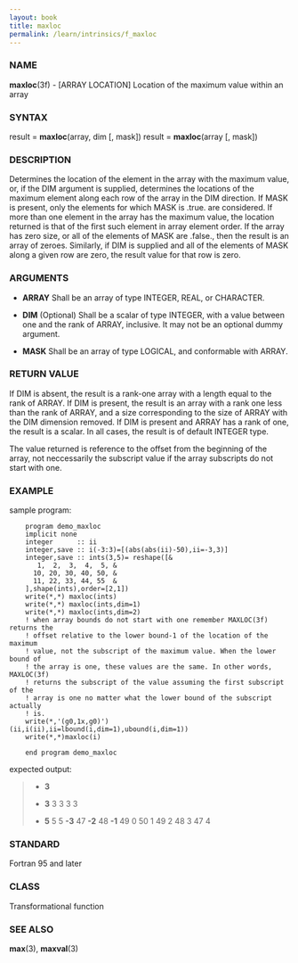 ```yaml
---
layout: book
title: maxloc
permalink: /learn/intrinsics/f_maxloc
---
```

### NAME

**maxloc**(3f) - \[ARRAY LOCATION\] Location of the
maximum value within an array

### SYNTAX

result = **maxloc**(array, dim \[, mask\]) result = **maxloc**(array \[,
mask\])

### DESCRIPTION

Determines the location of the element in the array with the maximum
value, or, if the DIM argument is supplied, determines the locations of
the maximum element along each row of the array in the DIM direction. If
MASK is present, only the elements for which MASK is .true. are
considered. If more than one element in the array has the maximum value,
the location returned is that of the first such element in array element
order. If the array has zero size, or all of the elements of MASK are
.false., then the result is an array of zeroes. Similarly, if DIM is
supplied and all of the elements of MASK along a given row are zero, the
result value for that row is zero.

### ARGUMENTS

  - **ARRAY**
    Shall be an array of type INTEGER, REAL, or CHARACTER.

  - **DIM**
    (Optional) Shall be a scalar of type INTEGER, with a value between
    one and the rank of ARRAY, inclusive. It may not be an optional
    dummy argument.

  - **MASK**
    Shall be an array of type LOGICAL, and conformable with ARRAY.

### RETURN VALUE

If DIM is absent, the result is a rank-one array with a length equal to
the rank of ARRAY. If DIM is present, the result is an array with a rank
one less than the rank of ARRAY, and a size corresponding to the size of
ARRAY with the DIM dimension removed. If DIM is present and ARRAY has a
rank of one, the result is a scalar. In all cases, the result is of
default INTEGER type.

The value returned is reference to the offset from the beginning of the
array, not neccessarily the subscript value if the array subscripts do
not start with one.

### EXAMPLE

sample program:

```
    program demo_maxloc
    implicit none
    integer      :: ii
    integer,save :: i(-3:3)=[(abs(abs(ii)-50),ii=-3,3)]
    integer,save :: ints(3,5)= reshape([&
       1,  2,  3,  4,  5, &
      10, 20, 30, 40, 50, &
      11, 22, 33, 44, 55  &
    ],shape(ints),order=[2,1])
    write(*,*) maxloc(ints)
    write(*,*) maxloc(ints,dim=1)
    write(*,*) maxloc(ints,dim=2)
    ! when array bounds do not start with one remember MAXLOC(3f) returns the
    ! offset relative to the lower bound-1 of the location of the maximum
    ! value, not the subscript of the maximum value. When the lower bound of
    ! the array is one, these values are the same. In other words, MAXLOC(3f)
    ! returns the subscript of the value assuming the first subscript of the
    ! array is one no matter what the lower bound of the subscript actually
    ! is.
    write(*,'(g0,1x,g0)') (ii,i(ii),ii=lbound(i,dim=1),ubound(i,dim=1))
    write(*,*)maxloc(i)

    end program demo_maxloc
```

expected output:

>   - **3**
>
>   - **3**
>     3 3 3 3
>
>   - **5**
>     5 5 **-3** 47 **-2** 48 **-1** 49 0 50 1 49 2 48 3 47 4

### STANDARD

Fortran 95 and later

### CLASS

Transformational function

### SEE ALSO

**max**(3), **maxval**(3)
